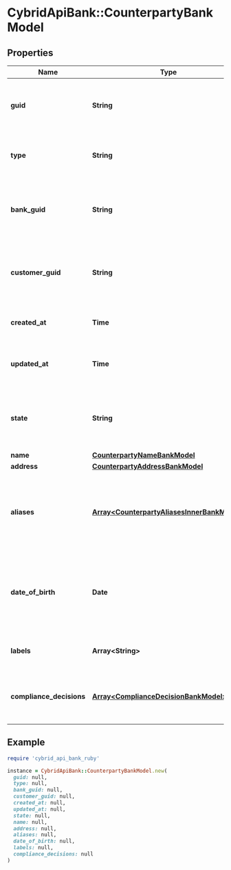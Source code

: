 # CybridApiBank::CounterpartyBankModel

## Properties

| Name | Type | Description | Notes |
| ---- | ---- | ----------- | ----- |
| **guid** | **String** | Auto-generated unique identifier for the counterparty. | [optional] |
| **type** | **String** | The counterparty type; one of business or individual. | [optional] |
| **bank_guid** | **String** | Auto-generated unique identifier for the counterparty&#39;s bank. | [optional] |
| **customer_guid** | **String** | Auto-generated unique identifier for the counterparty&#39;s customer. | [optional] |
| **created_at** | **Time** | ISO8601 datetime the record was created at. | [optional] |
| **updated_at** | **Time** | ISO8601 datetime the record was last updated at. | [optional] |
| **state** | **String** | The counterparty state; one of storing, unverified, verified, or rejected. | [optional] |
| **name** | [**CounterpartyNameBankModel**](CounterpartyNameBankModel.md) |  | [optional] |
| **address** | [**CounterpartyAddressBankModel**](CounterpartyAddressBankModel.md) |  | [optional] |
| **aliases** | [**Array&lt;CounterpartyAliasesInnerBankModel&gt;**](CounterpartyAliasesInnerBankModel.md) | The counterparty&#39;s aliases. Only available for GET operations when &#39;include_pii&#39; is set. | [optional] |
| **date_of_birth** | **Date** | The counterparty&#39;s DOB. Only available for GET operations when &#39;include_pii&#39; is set. | [optional] |
| **labels** | **Array&lt;String&gt;** | The labels associated with the counterparty. | [optional] |
| **compliance_decisions** | [**Array&lt;ComplianceDecisionBankModel&gt;**](ComplianceDecisionBankModel.md) | The compliance decisions associated with the counterparty. | [optional] |

## Example

```ruby
require 'cybrid_api_bank_ruby'

instance = CybridApiBank::CounterpartyBankModel.new(
  guid: null,
  type: null,
  bank_guid: null,
  customer_guid: null,
  created_at: null,
  updated_at: null,
  state: null,
  name: null,
  address: null,
  aliases: null,
  date_of_birth: null,
  labels: null,
  compliance_decisions: null
)
```

